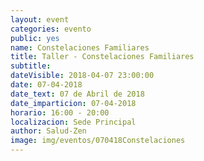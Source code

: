 ```yaml
---
layout: event
categories: evento
public: yes
name: Constelaciones Familiares
title: Taller - Constelaciones Familiares
subtitle:
dateVisible: 2018-04-07 23:00:00
date: 07-04-2018
date_text: 07 de Abril de 2018
date_imparticion: 07-04-2018
horario: 16:00 - 20:00
localizacion: Sede Principal
author: Salud-Zen
image: img/eventos/070418Constelaciones
---
```

